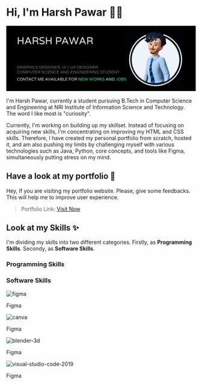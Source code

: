 # Hi, I'm Harsh Pawar 👋🏼


<img src="https://github.com/hyperdgx/hyperdgx/blob/main/Banner.png">

I'm Harsh Pawar, currently a student pursuing B.Tech in Computer Science and Engineering at NRI Institute of Information Science and Technology. The word I like most is "curiosity".

Currently, I'm working on building up my skillset. Instead of focusing on acquiring new skills, I'm concentrating on improving my HTML and CSS skills. Therefore, I have created my personal portfolio from scratch, hosted it, and am also pushing my limits by challenging myself with various technologies such as Java, Python, core concepts, and tools like Figma, simultaneously putting stress on my mind.

## Have a look at my portfolio 👀 <br>
Hey, If you are visiting my portfolio website. Please, give some feedbacks. This will help me to improve user experience. <br>
>Portfolio Link: <a href="https://harshpawar.000webhostapp.com/">Visit Now</a> <br>
## Look at my Skills ✨ <br>
I'm dividing my skills into two different categories. Firstly, as **Programming Skills**. Secondy, as **Software Skills**.
### Programming Skills

### Software Skills
<div><img width="48" height="48" src="https://img.icons8.com/fluency/48/figma.png" alt="figma"/><p>Figma</p></div>
<div><img width="48" height="48" src="https://img.icons8.com/fluency/48/canva.png" alt="canva"/><p>Figma</p></div>
<div><img width="48" height="48" src="https://img.icons8.com/fluency/48/blender-3d.png" alt="blender-3d"/><p>Figma</p></div>
<div><img width="48" height="48" src="https://img.icons8.com/fluency/48/visual-studio-code-2019.png" alt="visual-studio-code-2019"/><p>Figma</p></div>
